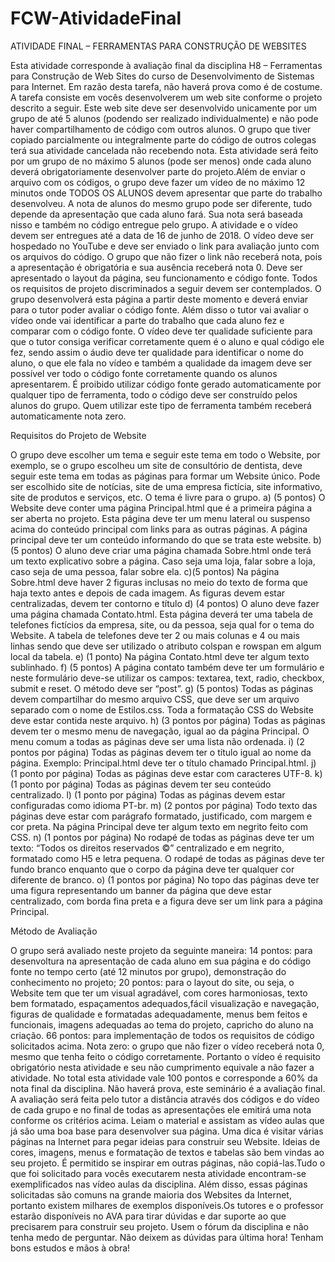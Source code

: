# FCW-AtividadeFinal

ATIVIDADE FINAL – FERRAMENTAS PARA CONSTRUÇÃO DE WEBSITES 

Esta atividade corresponde à avaliação final da disciplina H8 – Ferramentas para Construção de Web Sites do curso de Desenvolvimento de Sistemas para Internet. Em razão desta tarefa, não haverá prova como é de costume. A tarefa consiste em vocês desenvolverem um web site conforme o projeto descrito a seguir. Este web site deve ser desenvolvido unicamente por um grupo de até 5 alunos (podendo ser realizado individualmente) e não pode haver compartilhamento de código com outros alunos. O grupo que tiver copiado parcialmente ou integralmente parte do código de outros colegas terá sua atividade cancelada não recebendo nota. Esta atividade será feito por um grupo de no máximo 5 alunos (pode ser menos) onde cada aluno deverá obrigatoriamente desenvolver parte do projeto.Além de enviar o arquivo com os códigos, o grupo deve fazer um vídeo de no máximo 12 minutos onde TODOS OS ALUNOS devem apresentar que parte do trabalho desenvolveu. A nota de alunos do mesmo grupo pode ser diferente, tudo depende da apresentação que cada aluno fará. Sua nota será baseada nisso e também no código entregue pelo grupo. A atividade e o vídeo devem ser entregues até a data de 16 de junho de 2018. O vídeo deve ser hospedado no YouTube e deve ser enviado o link para avaliação junto com os arquivos do código. O grupo que não fizer o link não receberá nota, pois a apresentação é obrigatória e sua ausência receberá nota 0. Deve ser apresentado o layout da página, seu funcionamento e código fonte. Todos os requisitos de projeto discriminados a seguir devem ser contemplados. O grupo desenvolverá esta página a partir deste momento e deverá enviar para o tutor poder avaliar o código fonte. Além disso o tutor vai avaliar o vídeo onde vai identificar a parte do trabalho que cada aluno fez e comparar com o código fonte. O vídeo deve ter qualidade suficiente para que o tutor consiga verificar corretamente quem é o aluno e qual código ele fez, sendo assim o áudio deve ter qualidade para identificar o nome do aluno, o que ele fala no vídeo e também a qualidade da imagem deve ser possível ver todo o código fonte corretamente quando os alunos apresentarem. É proibido utilizar código fonte gerado automaticamente por qualquer tipo de ferramenta, todo o código deve ser construído pelos alunos do grupo. Quem utilizar este tipo de ferramenta também receberá automaticamente nota zero.


Requisitos do Projeto de Website

O grupo deve escolher um tema e seguir este tema em todo o Website, por exemplo, se o grupo escolheu um site de consultório de dentista, deve seguir este tema em todas as páginas para formar um Website único. Pode ser escolhido site de notícias, site de uma empresa fictícia, site informativo, site de produtos e serviços, etc. O tema é livre para o grupo.
a) (5 pontos) O Website deve conter uma página Principal.html que é a primeira página a ser aberta no projeto. Esta página deve ter um menu lateral ou suspenso acima do conteúdo principal com links para as outras páginas. A página principal deve ter um conteúdo informando do que se trata este website.
b) (5 pontos) O aluno deve criar uma página chamada Sobre.html onde terá um texto explicativo sobre a página. Caso seja uma loja, falar sobre a loja, caso seja de uma pessoa, falar sobre ela. 
c)(5 pontos) Na página Sobre.html deve haver 2 figuras inclusas no meio do texto de forma que haja texto antes e depois de cada imagem. As figuras devem estar centralizadas, devem ter contorno e título
d) (4 pontos) O aluno deve fazer uma página chamada Contato.html. Esta página deverá ter uma tabela de telefones fictícios da empresa, site, ou da pessoa, seja qual for o tema do Website. A tabela de telefones deve ter 2 ou mais colunas e 4 ou mais linhas sendo que deve ser utilizado o atributo colspan e rowspan em algum local da tabela. 
e) (1 ponto) Na página Contato.html deve ter algum texto sublinhado.
f) (5 pontos) A página contato também deve ter um formulário e neste formulário deve-se utilizar os campos: textarea, text, radio, checkbox, submit e reset. O método deve ser “post”.
g) (5 pontos) Todas as páginas devem compartilhar do mesmo arquivo CSS, que deve ser um arquivo separado com o nome de Estilos.css. Toda a formatação CSS do Website deve estar contida neste arquivo.
h) (3 pontos por página) Todas as páginas devem ter o mesmo menu de navegação, igual ao da página Principal. O menu comum a todas as páginas deve ser uma lista não ordenada.
i) (2 pontos por página) Todas as páginas devem ter o título igual ao nome da página. Exemplo: Principal.html deve ter o título chamado Principal.html.
j) (1 ponto por página) Todas as páginas deve estar com caracteres UTF-8.
k) (1 ponto por página) Todas as páginas devem ter seu conteúdo centralizado.
l) (1 ponto por página) Todas as páginas devem estar configuradas como idioma PT-br.
m) (2 pontos por página) Todo texto das páginas deve estar com parágrafo formatado, justificado, com margem e cor preta. Na página Principal deve ter algum texto em negrito feito com CSS. 
n) (1 pontos por página) No rodapé de todas as páginas deve ter um texto: “Todos os direitos reservados ©” centralizado e em negrito, formatado como H5 e letra pequena. O rodapé de todas as páginas deve ter fundo branco enquanto que o corpo da página deve ter qualquer cor diferente de branco.
o) (1 pontos por página) No topo das páginas deve ter uma figura representando um banner da página que deve estar centralizado, com borda fina preta e a figura deve ser um link para a página Principal. 


Método de Avaliação

O grupo será avaliado neste projeto da seguinte maneira: 14 pontos: para desenvoltura na apresentação de cada aluno em sua página e do código fonte no tempo certo (até 12 minutos por grupo), demonstração do conhecimento no projeto; 20 pontos: para o layout do site, ou seja, o Website tem que ter um visual agradável, com cores harmoniosas, texto bem formatado, espaçamentos adequados,fácil visualização e navegação, figuras de qualidade e formatadas adequadamente, menus bem feitos e funcionais, imagens adequadas ao tema do projeto, capricho do aluno na criação. 66 pontos: para implementação de todos os requisitos de código solicitados acima. Nota zero: o grupo que não fizer o vídeo receberá nota 0, mesmo que tenha feito o código corretamente. Portanto o vídeo é requisito obrigatório nesta atividade e seu não cumprimento equivale a não fazer a atividade. No total esta atividade vale 100 pontos e corresponde a 60% da nota final da disciplina. Não haverá prova, este seminário é a avaliação final. A avaliação será feita pelo tutor a distância através dos códigos e do vídeo de cada grupo e no final de todas as apresentações ele emitirá uma nota conforme os critérios acima. Leiam o material e assistam as vídeo aulas que já são uma boa base para desenvolver sua página. Uma dica é visitar várias páginas na Internet para pegar ideias para construir seu Website. Ideias de cores, imagens, menus e formatação de textos e tabelas são bem vindas ao seu projeto. É permitido se inspirar em outras páginas, não copiá-las.Tudo o que foi solicitado para vocês executarem nesta atividade encontram-se exemplificados nas vídeo aulas da disciplina. Além disso, essas páginas solicitadas são comuns na grande maioria dos Websites da Internet, portanto existem milhares de exemplos disponíveis.Os tutores e o professor estarão disponíveis no AVA para tirar dúvidas e dar suporte ao que precisarem para construir seu projeto. Usem o fórum da disciplina e não tenha medo de perguntar. Não deixem as dúvidas para última hora! Tenham bons estudos e mãos à obra!


